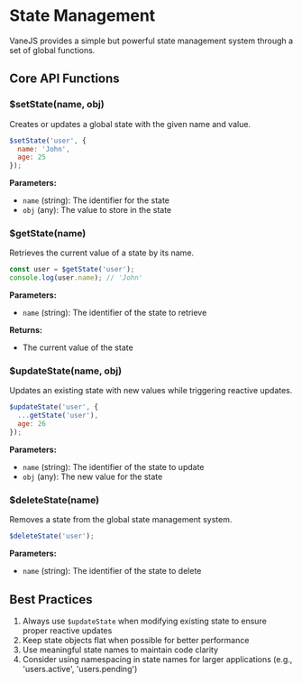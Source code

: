 # State Management

VaneJS provides a simple but powerful state management system through a set of global functions.

## Core API Functions

### $setState(name, obj)

Creates or updates a global state with the given name and value.

```javascript
$setState('user', {
  name: 'John',
  age: 25
});
```

**Parameters:**
- `name` (string): The identifier for the state
- `obj` (any): The value to store in the state

### $getState(name)

Retrieves the current value of a state by its name.

```javascript
const user = $getState('user');
console.log(user.name); // 'John'
```

**Parameters:**
- `name` (string): The identifier of the state to retrieve

**Returns:**
- The current value of the state

### $updateState(name, obj)

Updates an existing state with new values while triggering reactive updates.

```javascript
$updateState('user', {
  ...getState('user'),
  age: 26
});
```

**Parameters:**
- `name` (string): The identifier of the state to update
- `obj` (any): The new value for the state

### $deleteState(name)

Removes a state from the global state management system.

```javascript
$deleteState('user');
```

**Parameters:**
- `name` (string): The identifier of the state to delete

## Best Practices

1. Always use `$updateState` when modifying existing state to ensure proper reactive updates
2. Keep state objects flat when possible for better performance
3. Use meaningful state names to maintain code clarity
4. Consider using namespacing in state names for larger applications (e.g., 'users.active', 'users.pending') 
